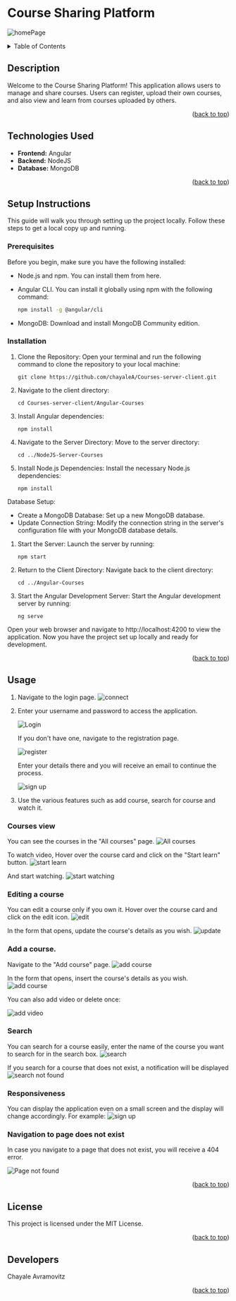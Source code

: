<a name="readme-top"></a>

# Course Sharing Platform
![homePage](https://github.com/chayaleA/Courses-server-client/assets/150287616/f4bf8585-5dbb-4dbb-90eb-92c1ce3175a3)

<details>
  <summary>Table of Contents</summary>
  <ol>
    <li><a href="#description">Description</a></li>
    <li><a href="#setup-instructions">Setup Instructions</a></li>
    <li><a href="#usage">Usage</a></li>
    <li><a href="#license">License</a></li>
    <li><a href="#developers">Developers</a></li>
  </ol>
</details>

<!-- DESCRIPTION -->
## Description

Welcome to the Course Sharing Platform!
This application allows users to manage and share courses. Users can register, upload their own courses, and also view and learn from courses uploaded by others.

<p align="right">(<a href="#readme-top">back to top</a>)</p>

<!-- TECHNOLOGIES USED -->
## Technologies Used

- **Frontend:** Angular
- **Backend:** NodeJS
- **Database:** MongoDB

<p align="right">(<a href="#readme-top">back to top</a>)</p>

<!-- SETUP INSTRUCTIONS -->
## Setup Instructions

This guide will walk you through setting up the project locally. Follow these steps to get a local copy up and running.

### Prerequisites

Before you begin, make sure you have the following installed:
- Node.js and npm. You can install them from here.
- Angular CLI. You can install it globally using npm with the following command:
  
  ```sh
  npm install -g @angular/cli
  ```

- MongoDB: Download and install MongoDB Community edition.

### Installation

1. Clone the Repository: Open your terminal and run the following command to clone the repository to your local machine:
    ```
   git clone https://github.com/chayaleA/Courses-server-client.git
   ```
    
4. Navigate to the client directory:
   ```
   cd Courses-server-client/Angular-Courses
   ```
5. Install Angular dependencies:
   ```
   npm install
   ```
6. Navigate to the Server Directory: Move to the server directory:
   ```
   cd ../NodeJS-Server-Courses
   ```
7. Install Node.js Dependencies: Install the necessary Node.js dependencies:
    ```
   npm install
   ```
Database Setup:
- Create a MongoDB Database: Set up a new MongoDB database.
- Update Connection String: Modify the connection string in the server's configuration file with your MongoDB database details.

1. Start the Server: Launch the server by running:
   ```
   npm start
   ```
2. Return to the Client Directory: Navigate back to the client directory:
   ```
   cd ../Angular-Courses
   ```
3. Start the Angular Development Server: Start the Angular development server by running:
   ```
   ng serve
   ```
Open your web browser and navigate to http://localhost:4200 to view the application.
Now you have the project set up locally and ready for development.
<p align="right">(<a href="#readme-top">back to top</a>)</p>

<!-- USEAGE -->
## Usage

1. Navigate to the login page.
![connect](https://github.com/chayaleA/Courses-server-client/assets/150287616/572c56b3-df53-44b7-8d06-45c4a13cf039)

3. Enter your username and password to access the application.

   ![Login](https://github.com/chayaleA/EmployeesApp/assets/150287616/705c9092-ba36-47d2-9f96-a1bf2c616df7)
   
   If you don't have one, navigate to the registration page.
   
   ![register](https://github.com/chayaleA/EmployeesApp/assets/150287616/971a7415-cc0d-42ee-b612-cf54b9b03148)
   
   Enter your details there and you will receive an email to continue the process.
   
   ![sign up](https://github.com/chayaleA/EmployeesApp/assets/150287616/384b1d19-1c4f-46da-b8b2-a965f563bfa0)
   
6. Use the various features such as add course, search for course and watch it.

### Courses view
You can see the courses in the "All courses" page.
![All courses](https://github.com/chayaleA/Courses-server-client/assets/150287616/37368d70-e240-4c23-9c81-2aa7fa0d3f09)

To watch video, Hover over the course card and click on the "Start learn" button.
![start learn](https://github.com/chayaleA/Courses-server-client/assets/150287616/03b95099-44cb-450b-9477-3c92397d9464)

And start watching.
![start watching](https://github.com/chayaleA/Courses-server-client/assets/150287616/62c3b948-743e-4fef-b50d-d387cd9069eb)

### Editing a course
You can edit a course only if you own it. Hover over the course card and click on the edit icon. 
![edit](https://github.com/chayaleA/Courses-server-client/assets/150287616/62fa3087-b6c1-4b97-93cb-373dc5f85bbb)

In the form that opens, update the course's details as you wish.
![update](https://github.com/chayaleA/Courses-server-client/assets/150287616/2af2f6ac-1aa0-48da-9dfe-51bd8e348164)

### Add a course.
Navigate to the "Add course" page.
![add course](https://github.com/chayaleA/Courses-server-client/assets/150287616/6f12b21a-1e42-4969-8666-d5a2d7a2b75d)

In the form that opens, insert the course's details as you wish.
![add course](https://github.com/chayaleA/Courses-server-client/assets/150287616/99695e8e-d62c-4ff4-aa99-700df04307a0)

You can also add video or delete once:

![add video](https://github.com/chayaleA/Courses-server-client/assets/150287616/a0ab151b-4e17-403e-ba56-13df3717f376)

### Search
You can search for a course easily, enter the name of the course you want to search for in the search box.
![search](https://github.com/chayaleA/Courses-server-client/assets/150287616/491f174f-a414-495f-812c-7d17d7bb9f33)

If you search for a course that does not exist, a notification will be displayed
![search not found](https://github.com/chayaleA/Courses-server-client/assets/150287616/3dd0266d-3883-4f72-a691-37bbd22a009e)

### Responsiveness
You can display the application even on a small screen and the display will change accordingly.
For example:
![sign up](https://github.com/chayaleA/EmployeesApp/assets/150287616/a02f0e60-b374-4c5b-981b-f044e73a0ae9)

### Navigation to page does not exist
In case you navigate to a page that does not exist, you will receive a 404 error.

![Page not found](https://github.com/chayaleA/EmployeesApp/assets/150287616/87a14a52-e8f0-40fb-ba18-38f59197d8ab)

<p align="right">(<a href="#readme-top">back to top</a>)</p>

<!-- LICENSE -->
## License

This project is licensed under the MIT License.

<p align="right">(<a href="#readme-top">back to top</a>)</p>

<!-- DEVELOPERS -->
## Developers

Chayale Avramovitz
<p align="right">(<a href="#readme-top">back to top</a>)</p>
